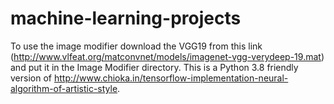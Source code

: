 # machine-learning-projects
To use the image modifier download the VGG19 from this link (http://www.vlfeat.org/matconvnet/models/imagenet-vgg-verydeep-19.mat) and put it in the Image Modifier directory. This is a Python 3.8 friendly version of http://www.chioka.in/tensorflow-implementation-neural-algorithm-of-artistic-style.
